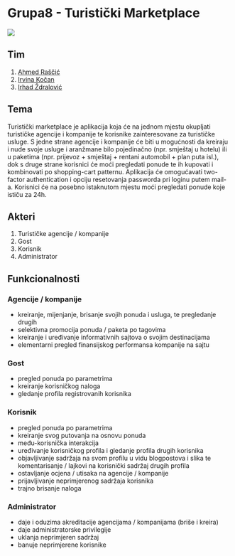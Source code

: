 # Grupa8 - Turistički Marketplace

![](https://scontent.fsjj1-1.fna.fbcdn.net/v/t1.6435-9/188870242_3999484730144935_8814496710779846252_n.jpg?_nc_cat=103&ccb=1-3&_nc_sid=730e14&_nc_ohc=3VTvdrVq7pEAX_KBqAl&_nc_ht=scontent.fsjj1-1.fna&oh=0491b2606dda2bc3f0fd890fd49d2c45&oe=60CB4AA2)

## Tim

1. [Ahmed Raščić](https://github.com/arascic1)
2. [Irvina Kočan](https://github.com/irvinakocan)
3. [Irhad Ždralović](https://github.com/izdralovic1)

## Tema

Turistički marketplace je aplikacija koja će na jednom mjestu okupljati turističke agencije i kompanije te korisnike zainteresovane za turističke usluge. 
S jedne strane agencije i kompanije će biti u mogućnosti da kreiraju i nude svoje usluge i aranžmane bilo pojedinačno (npr. smještaj u hotelu) ili u paketima 
(npr. prijevoz + smještaj + rentani automobil + plan puta isl.), dok s druge strane korisnici će moći pregledati ponude te ih kupovati i kombinovati po 
shopping-cart patternu. Aplikacija će omogućavati two-factor authentication i opciju resetovanja passworda pri loginu putem mail-a. 
Korisnici će na posebno istaknutom mjestu moći pregledati ponude koje ističu za 24h. 

## Akteri

1. Turističke agencije / kompanije
2. Gost
3. Korisnik
4. Administrator

## Funkcionalnosti

### Agencije / kompanije

- kreiranje, mijenjanje, brisanje svojih ponuda i usluga, te pregledanje drugih
- selektivna promocija ponuda / paketa po tagovima
- kreiranje i uređivanje informativnih sajtova o svojim destinacijama
- elementarni pregled finansijskog performansa kompanije na sajtu

### Gost

- pregled ponuda po parametrima 
- kreiranje korisničkog naloga
- gledanje profila registrovanih korisnika

### Korisnik

- pregled ponuda po parametrima
- kreiranje svog putovanja na osnovu ponuda
- među-korisnička interakcija
- uređivanje korisničkog profila i gledanje profila drugih korisnika
- objavljivanje sadržaja na svom profilu u vidu blogpostova i slika te komentarisanje / lajkovi na korisnički sadržaj drugih profila
- ostavljanje ocjena / utisaka na agencije / kompanije
- prijavljivanje neprimjerenog sadržaja korisnika
- trajno brisanje naloga

### Administrator

- daje i oduzima akreditacije agencijama / kompanijama (briše i kreira)
- daje administratorske privilegije
- uklanja neprimjeren sadržaj
- banuje neprimjerene korisnike

